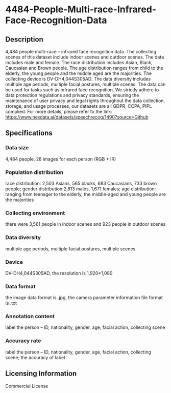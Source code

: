 # 4484-People-Multi-race-Infrared-Face-Recognition-Data

## Description
4,484 people multi-race – infrared face recognition data. The collecting scenes of this dataset include indoor scenes and outdoor scenes. The data includes male and female. The race distribution includes Asian, Black, Caucasian and Brown people. The age distribution ranges from child to the elderly, the young people and the middle aged are the majorities. The collecting device is DV-DH4,044S305AD. The data diversity includes multiple age periods, multiple facial postures, multiple scenes. The data can be used for tasks such as infrared face recognition. We strictly adhere to data protection regulations and privacy standards, ensuring the maintenance of user privacy and legal rights throughout the data collection, storage, and usage processes, our datasets are all GDPR, CCPA, PIPL complied.
For more details, please refer to the link: https://www.nexdata.ai/datasets/speechrecog/1490?source=Github

## Specifications
###  Data size
4,484  people, 28 images for each person (RGB + IR)
###  Population distribution
race distribution: 2,503 Asians, 565 blacks, 683 Caucasians, 733 brown people; gender distribution:2,813 males, 1,671 females; age distribution: ranging from teenager to the elderly, the middle-aged and young people are the majorities
###  Collecting environment
there were 3,561 people in indoor scenes and 923 people in outdoor scenes
###  Data diversity
multiple age periods, multiple facial postures, multiple scenes
###  Device
DV-DH4,044S305AD, the resolution is 1,920*1,080
###  Data format
the image data format is .jpg, the camera parameter information file format is .txt
###  Annotation content
label the person – ID, nationality, gender, age, facial action, collecting scene
###  Accuracy rate
label the person – ID, nationality, gender, age, facial action, collecting scene; the accuracy of label

## Licensing Information
Commercial License
























